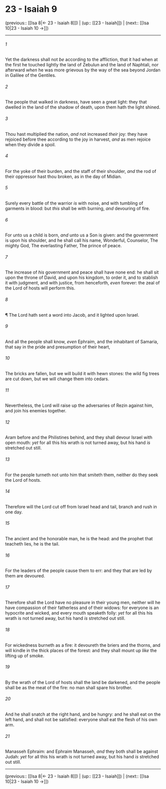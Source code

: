# 23 - Isaiah 9

(previous:: [[Isa 8|← 23 - Isaiah 8]]) | (up:: [[23 - Isaiah]]) | (next:: [[Isa 10|23 - Isaiah 10 →]])

***


###### 1 
Yet the darkness shall not _be_ according to the affliction, that it had when at the first he touched lightly the land of Zebulun and the land of Naphtali, nor afterward _when_ he was more grievous by the way of the sea beyond Jordan in Galilee of the Gentiles. 

###### 2 
The people that walked in darkness, have seen a great light: they that dwelled in the land of the shadow of death, upon them hath the light shined. 

###### 3 
Thou hast multiplied the nation, _and_ not increased _their_ joy: they have rejoiced before thee according to the joy in harvest, _and_ as men rejoice when they divide a spoil. 

###### 4 
For the yoke of their burden, and the staff of their shoulder, _and_ the rod of their oppressor hast thou broken, as in the day of Midian. 

###### 5 
Surely every battle of the warrior _is_ with noise, and with tumbling of garments in blood: but _this_ shall be with burning, _and_ devouring of fire. 

###### 6 
For unto us a child is born, _and_ unto us a Son is given: and the government is upon his shoulder, and he shall call his name, Wonderful, Counselor, The mighty God, The everlasting Father, The prince of peace. 

###### 7 
The increase of _his_ government and peace shall have none end: he shall sit upon the throne of David, and upon his kingdom, to order it, and to stablish it with judgment, and with justice, from henceforth, _even_ forever: the zeal of the Lord of hosts will perform this. 

###### 8 
¶ The Lord hath sent a word into Jacob, and it lighted upon Israel. 

###### 9 
And all the people shall know, _even_ Ephraim, and the inhabitant of Samaria, that say in the pride and presumption of their heart, 

###### 10 
The bricks are fallen, but we will build it with hewn stones: the wild fig trees are cut down, but we will change them into cedars. 

###### 11 
Nevertheless, the Lord will raise up the adversaries of Rezin against him, and join his enemies together. 

###### 12 
Aram before and the Philistines behind, and they shall devour Israel with open mouth: _yet_ for all this his wrath is not turned away, but his hand _is_ stretched out still. 

###### 13 
For the people turneth not unto him that smiteth them, neither do they seek the Lord of hosts. 

###### 14 
Therefore will the Lord cut off from Israel head and tail, branch and rush in one day. 

###### 15 
The ancient and the honorable man, he is the head: and the prophet that teacheth lies, he is the tail. 

###### 16 
For the leaders of the people cause them to err: and they that are led by them are devoured. 

###### 17 
Therefore shall the Lord have no pleasure in their young men, neither will he have compassion of their fatherless and of their widows: for everyone is an hypocrite and wicked, and every mouth speaketh folly: _yet_ for all this his wrath is not turned away, but his hand _is_ stretched out still. 

###### 18 
For wickedness burneth as a fire: it devoureth the briers and the thorns, and will kindle in the thick places of the forest: and they shall mount up _like_ the lifting up of smoke. 

###### 19 
By the wrath of the Lord of hosts shall the land be darkened, and the people shall be as the meat of the fire: no man shall spare his brother. 

###### 20 
And he shall snatch at the right hand, and be hungry: and he shall eat on the left hand, and shall not be satisfied: everyone shall eat the flesh of his own arm. 

###### 21 
Manasseh Ephraim: and Ephraim Manasseh, _and_ they both shall be against Judah: _yet_ for all this his wrath is not turned away, but his hand _is_ stretched out still.

***

(previous:: [[Isa 8|← 23 - Isaiah 8]]) | (up:: [[23 - Isaiah]]) | (next:: [[Isa 10|23 - Isaiah 10 →]])
